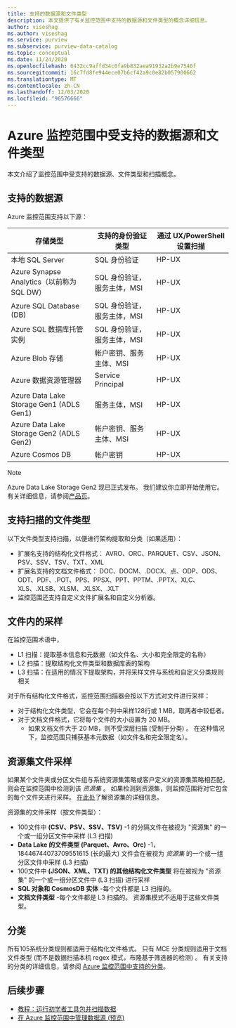 ```yaml
---
title: 支持的数据源和文件类型
description: 本文提供了有关监控范围中支持的数据源和文件类型的概念详细信息。
author: viseshag
ms.author: viseshag
ms.service: purview
ms.subservice: purview-data-catalog
ms.topic: conceptual
ms.date: 11/24/2020
ms.openlocfilehash: 6432cc9affd34c0fa9b832aea91932a2b9e7540f
ms.sourcegitcommit: 16c7fd8fe944ece07b6cf42a9c0e82b057900662
ms.translationtype: MT
ms.contentlocale: zh-CN
ms.lasthandoff: 12/03/2020
ms.locfileid: "96576666"
---
```

# <a name="supported-data-sources-and-file-types-in-azure-purview"></a>Azure 监控范围中受支持的数据源和文件类型

本文介绍了监控范围中受支持的数据源、文件类型和扫描概念。

## <a name="supported-data-sources"></a>支持的数据源

Azure 监控范围支持以下源：

| 存储类型 | 支持的身份验证类型 | 通过 UX/PowerShell 设置扫描 |
| ---------- | ------------------- | ------------------------------ |
| 本地 SQL Server                   | SQL 身份验证                        | HP-UX                                |
| Azure Synapse Analytics（以前称为 SQL DW）            | SQL 身份验证，服务主体，MSI               | HP-UX                             |
| Azure SQL Database (DB)                   | SQL 身份验证，服务主体，MSI               | HP-UX |
| Azure SQL 数据库托管实例      | SQL 身份验证，服务主体，MSI               | HP-UX    |
| Azure Blob 存储                       | 帐户密钥、服务主体、MSI | HP-UX            |
| Azure 数据资源管理器                      | Service Principal                              | HP-UX            |
| Azure Data Lake Storage Gen1 (ADLS Gen1)  | 服务主体，MSI                              | HP-UX            |
| Azure Data Lake Storage Gen2 (ADLS Gen2) | 帐户密钥、服务主体、MSI            | HP-UX            |
| Azure Cosmos DB                          | 帐户密钥                                    | HP-UX            |


> [!Note]
> Azure Data Lake Storage Gen2 现已正式发布。 我们建议你立即开始使用它。 有关详细信息，请参阅[产品页](https://azure.microsoft.com/en-us/services/storage/data-lake-storage/)。

## <a name="file-types-supported-for-scanning"></a>支持扫描的文件类型

以下文件类型支持扫描，以便进行架构提取和分类（如果适用）：

- 扩展名支持的结构化文件格式： AVRO、ORC、PARQUET、CSV、JSON、PSV、SSV、TSV、TXT、XML
- 扩展名支持的文档文件格式： DOC、DOCM、.DOCX、点、ODP、ODS、ODT、PDF、.POT、PPS、PPSX、PPT、PPTM、.PPTX、XLC、XLS、.XLSB、XLSM、.XLSX、.XLT
- 监控范围还支持自定义文件扩展名和自定义分析器。

## <a name="sampling-within-a-file"></a>文件内的采样

在监控范围术语中，
- L1 扫描：提取基本信息和元数据（如文件名、大小和完全限定的名称）
- L2 扫描：提取结构化文件类型和数据库表的架构
- L3 扫描：在适用的情况下提取架构，并将采样文件与系统和自定义分类规则相关

对于所有结构化文件格式，监控范围扫描器会按以下方式对文件进行采样：

- 对于结构化文件类型，它会在每个列中采样128行或 1 MB，取两者中较低者。
- 对于文档文件格式，它将每个文件的大小设置为 20 MB。
    - 如果文档文件大于 20 MB，则不受深层扫描 (受制于分类) 。 在这种情况下，监控范围只捕获基本元数据（如文件名和完全限定名）。

## <a name="resource-set-file-sampling"></a>资源集文件采样

如果某个文件夹或分区文件组与系统资源集策略或客户定义的资源集策略相匹配，则会在监控范围中检测到该 *资源集* 。 如果检测到资源集，则监控范围将对它包含的每个文件夹进行采样。 [在此处](concept-resource-sets.md)了解资源集的详细信息。

资源集的文件采样（按文件类型）：

- 100文件中 **(CSV、PSV、SSV、TSV)** -1 的分隔文件在被视为 "资源集" 的一个或一组分区文件中采样 (L3 扫描) 
- **Data Lake 的文件类型 (Parquet、Avro、Orc)** -1，18446744073709551615 (长的最大) 文件会在被视为 *资源集* 的一个或一组分区文件中采样 (L3 扫描) 
- 100文件中 **(JSON、XML、TXT) 的其他结构化文件类型** 将在被视为 "资源集" 的一个或一组分区文件中 (L3 扫描) 进行采样
- **SQL 对象和 CosmosDB 实体** -每个文件都是 L3 扫描的。
- **文档文件类型** -每个文件都是 L3 扫描的。 资源集模式不适用于这些文件类型。

## <a name="classification"></a>分类

所有105系统分类规则都适用于结构化文件格式。 只有 MCE 分类规则适用于文档文件类型 (而不是数据扫描本机 regex 模式，布隆基于筛选器的检测) 。 有关支持的分类的详细信息，请参阅 [Azure 监控范围中支持的分类](supported-classifications.md)。

## <a name="next-steps"></a>后续步骤

- [教程：运行初学者工具包并扫描数据](tutorial-scan-data.md)
- [在 Azure 监控范围中管理数据源 (预览) ](manage-data-sources.md)